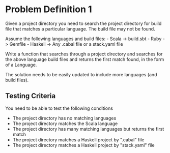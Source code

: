 # Problem Definition 1


Given a project directory you need to search the project directory for build file that matches a particular language. The build file may not be found.

Assume the following languages and build files:
    - Scala   -> build.sbt
    - Ruby    -> Gemfile
    - Haskell -> Any .cabal file or a stack.yaml file

Write a function that searches through a project directory and searches for the above language build files and returns the first match found, in the form of a Language.

The solution needs to be easily updated to include more languages (and build files).

## Testing Criteria

You need to be able to test the following conditions

- The project directory has no matching languages
- The project directory matches the Scala language
- The project directory has many matching languages but returns the first match
- The project directory matches a Haskell project by ".cabal" file
- The project directory matches a Haskell project by "stack.yaml" file




